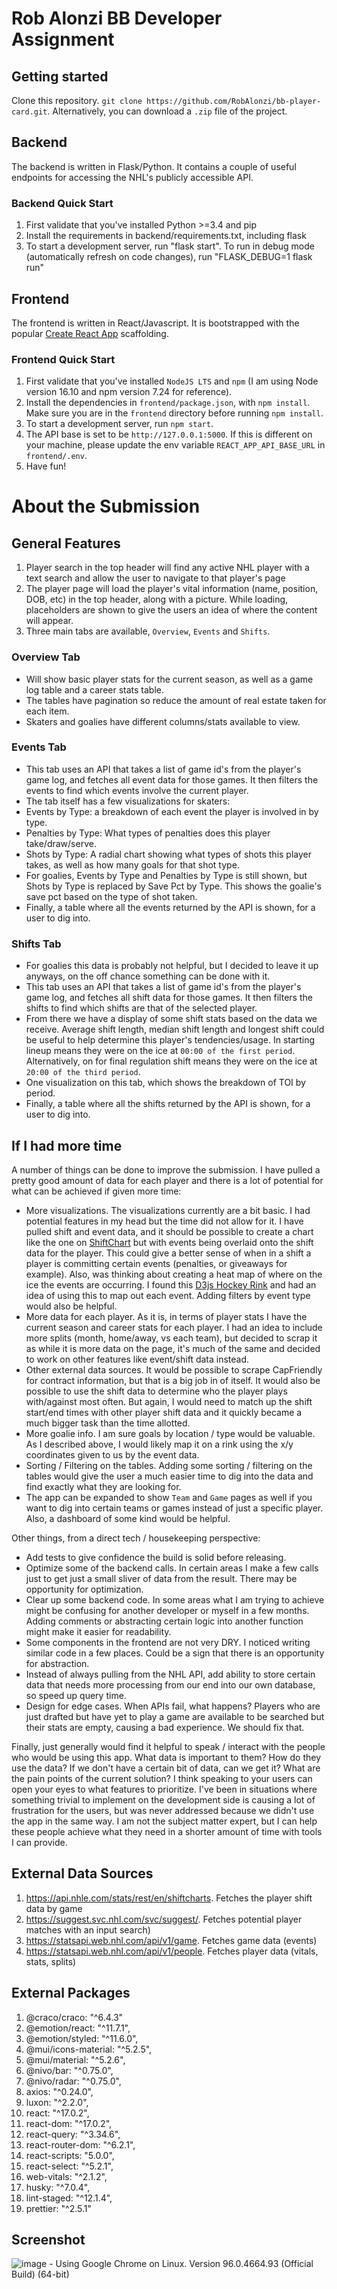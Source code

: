 # Rob Alonzi BB Developer Assignment

## Getting started
Clone this repository. `git clone https://github.com/RobAlonzi/bb-player-card.git`. Alternatively, you can download a `.zip` file of the project.

## Backend
The backend is written in Flask/Python.  It contains a couple of useful endpoints for accessing the NHL's publicly accessible API. 

### Backend Quick Start
1. First validate that you've installed Python &gt;=3.4 and pip
2. Install the requirements in backend/requirements.txt, including flask
3. To start a development server, run "flask start".  To run in debug mode (automatically refresh on code changes), run "FLASK_DEBUG=1 flask run"

## Frontend
The frontend is written in React/Javascript. It is bootstrapped with the popular [Create React App](https://github.com/facebook/create-react-app) scaffolding.

### Frontend Quick Start
1. First validate that you've installed `NodeJS LTS` and `npm` (I am using Node version 16.10 and npm version 7.24 for reference).
2. Install the dependencies in `frontend/package.json`, with `npm install`. Make sure you are in the `frontend` directory before running `npm install`.
3. To start a development server, run `npm start`.
4. The API base is set to be `http://127.0.0.1:5000`. If this is different on your machine, please update the env variable `REACT_APP_API_BASE_URL` in `frontend/.env`.
5. Have fun!

# About the Submission

## General Features
1. Player search in the top header will find any active NHL player with a text search and allow the user to navigate to that player's page
2. The player page will load the player's vital information (name, position, DOB, etc) in the top header, along with a picture. While loading, placeholders are shown to give the users an idea of where the content will appear.
3. Three main tabs are available, `Overview`, `Events` and `Shifts`.

### Overview Tab
 - Will show basic player stats for the current season, as well as a game log table and a career stats table.
 - The tables have pagination so reduce the amount of real estate taken for each item.
 - Skaters and goalies have different columns/stats available to view.
 
### Events Tab
- This tab uses an API that takes a list of game id's from the player's game log, and fetches all event data for those games. It then filters the events to find which events involve the current player.
- The tab itself has a few visualizations for skaters:
 - Events by Type: a breakdown of each event the player is involved in by type.
 - Penalties by Type: What types of penalties does this player take/draw/serve.
 - Shots by Type: A radial chart showing what types of shots this player takes, as well as how many goals for that shot type.
- For goalies, Events by Type and Penalties by Type is still shown, but Shots by Type is replaced by Save Pct by Type. This shows the goalie's save pct based on the type of shot taken.
- Finally, a table where all the events returned by the API is shown, for a user to dig into.

### Shifts Tab
- For goalies this data is probably not helpful, but I decided to leave it up anyways, on the off chance something can be done with it.
- This tab uses an API that takes a list of game id's from the player's game log, and fetches all shift data for those games. It then filters the shifts to find which shifts are that of the selected player.
- From there we have a display of some shift stats based on the data we receive. Average shift length, median shift length and longest shift could be useful to help determine this player's tendencies/usage. In starting lineup means they were on the ice at `00:00 of the first period`. Alternatively, on for final regulation shift means they were on the ice at `20:00 of the third period`.
- One visualization on this tab, which shows the breakdown of TOI by period.
- Finally, a table where all the shifts returned by the API is shown, for a user to dig into.


## If I had more time
A number of things can be done to improve the submission. I have pulled a pretty good amount of data for each player and there is a lot of potential for what can be achieved if given more time:
 - More visualizations. The visualizations currently are a bit basic. I had potential features in my head but the time did not allow for it. I have pulled shift and event data, and it should be possible to create a chart like the one on [ShiftChart](http://shiftchart.com/) but with events being overlaid onto the shift data for the player. This could give a better sense of when in a shift a player is committing certain events (penalties, or giveaways for example). Also, was thinking about creating a heat map of where on the ice the events are occurring. I found this [D3js Hockey Rink](https://github.com/JonDemelo/NHL-RINK-D3) and had an idea of using this to map out each event. Adding filters by event type would also be helpful.
 - More data for each player. As it is, in terms of player stats I have the current season and career stats for each player. I had an idea to include more splits (month, home/away, vs each team), but decided to scrap it as while it is more data on the page, it's much of the same and decided to work on other features like event/shift data instead. 
 - Other external data sources. It would be possible to scrape CapFriendly for contract information, but that is a big job in of itself. It would also be possible to use the shift data to determine who the player plays with/against most often. But again, I would need to match up the shift start/end times with other player shift data and it quickly became a much bigger task than the time allotted. 
 - More goalie info. I am sure goals by location / type would be valuable. As I described above, I would likely map it on a rink using the x/y coordinates given to us by the event data.
 - Sorting / Filtering on the tables. Adding some sorting / filtering on the tables would give the user a much easier time to dig into the data and find exactly what they are looking for.
 - The app can be expanded to show `Team` and `Game` pages as well if you want to dig into certain teams or games instead of just a specific player. Also, a dashboard of some kind would be helpful.


Other things, from a direct tech / housekeeping perspective:
 - Add tests to give confidence the build is solid before releasing.
 - Optimize some of the backend calls. In certain areas I make a few calls just to get just a small sliver of data from the result. There may be opportunity for optimization.
 - Clear up some backend code. In some areas what I am trying to achieve might be confusing for another developer or myself in a few months. Adding comments or abstracting certain logic into another function might make it easier for readability.
 - Some components in the frontend are not very DRY. I noticed writing similar code in a few places. Could be a sign that there is an opportunity for abstraction.
 - Instead of always pulling from the NHL API, add ability to store certain data that needs more processing from our end into our own database, so speed up query time.
 - Design for edge cases. When APIs fail, what happens? Players who are just drafted but have yet to play a game are available to be searched but their stats are empty, causing a bad experience. We should fix that.
 
Finally, just generally would find it helpful to speak / interact with the people who would be using this app. What data is important to them? How do they use the data? If we don't have a certain bit of data, can we get it? What are the pain points of the current solution? I think speaking to your users can open your eyes to what features to prioritize. I've been in situations where something trivial to implement on the development side is causing a lot of frustration for the users, but was never addressed because we didn't use the app in the same way. I am not the subject matter expert, but I can help these people achieve what they need in a shorter amount of time with tools I can provide. 

## External Data Sources
1. https://api.nhle.com/stats/rest/en/shiftcharts. Fetches the player shift data by game
2. https://suggest.svc.nhl.com/svc/suggest/. Fetches potential player matches with an input search)
3. https://statsapi.web.nhl.com/api/v1/game. Fetches game data (events)
4. https://statsapi.web.nhl.com/api/v1/people. Fetches player data (vitals, stats, splits)

## External Packages
1. @craco/craco: "^6.4.3"
2. @emotion/react: "^11.7.1",
3. @emotion/styled: "^11.6.0",
4. @mui/icons-material: "^5.2.5",
5. @mui/material: "^5.2.6",
6. @nivo/bar: "^0.75.0",
7. @nivo/radar: "^0.75.0",
8. axios: "^0.24.0",
9. luxon: "^2.2.0",
10. react: "^17.0.2",
11. react-dom: "^17.0.2",
12. react-query: "^3.34.6",
13. react-router-dom: "^6.2.1",
14. react-scripts: "5.0.0",
15. react-select: "^5.2.1",
16. web-vitals: "^2.1.2",
17. husky: "^7.0.4",
18. lint-staged: "^12.1.4",
19. prettier: "^2.5.1"

## Screenshot
![image](https://user-images.githubusercontent.com/5641600/147687263-9360b27a-a37b-4870-b4c2-eb9a28847334.png) - Using Google Chrome on Linux. Version 96.0.4664.93 (Official Build) (64-bit)
